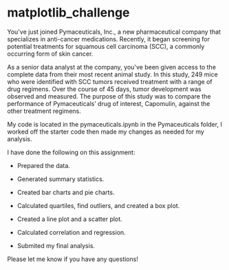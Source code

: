 # matplotlib_challenge
You've just joined Pymaceuticals, Inc., a new pharmaceutical company that specializes in anti-cancer medications. Recently, it began screening for potential treatments for squamous cell carcinoma (SCC), a commonly occurring form of skin cancer.

As a senior data analyst at the company, you've been given access to the complete data from their most recent animal study. In this study, 249 mice who were identified with SCC tumors received treatment with a range of drug regimens. Over the course of 45 days, tumor development was observed and measured. The purpose of this study was to compare the performance of Pymaceuticals’ drug of interest, Capomulin, against the other treatment regimens.

My code is located in the pymaceuticals.ipynb in the Pymaceuticals folder, I worked off the starter code then made my changes as needed for my analysis. 

I have done the following on this assignment:

- Prepared the data.

- Generated summary statistics.

- Created bar charts and pie charts.

- Calculated quartiles, find outliers, and created a box plot.

- Created a line plot and a scatter plot.

- Calculated correlation and regression.

- Submited my final analysis.

Please let me know if you have any questions! 
